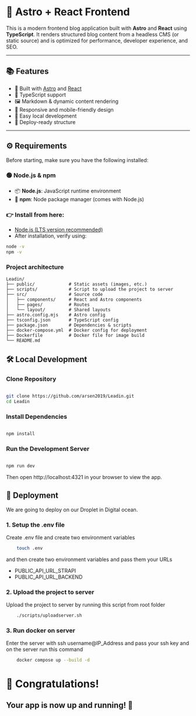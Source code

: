 # 🚀 Astro + React Frontend

This is a modern frontend blog application built with **Astro** and **React** using **TypeScript**. It renders structured blog content from a headless CMS (or static source) and is optimized for performance, developer experience, and SEO.

---

## 📚 Features

- 🌌 Built with [Astro](https://astro.build/) and [React](https://react.dev/)
- 🧠 TypeScript support
- 🖼️ Markdown & dynamic content rendering
- 📱 Responsive and mobile-friendly design
- 🧪 Easy local development
- 🚀 Deploy-ready structure

---

## ⚙️ Requirements

Before starting, make sure you have the following installed:

### 🟢 Node.js & npm

- 📦 **Node.js**: JavaScript runtime environment
- 🧰 **npm**: Node package manager (comes with Node.js)

### 👉 Install from here:

- [Node.js (LTS version recommended)](https://nodejs.org/en)
- After installation, verify using:

```bash
node -v
npm -v
```
### Project architecture

````
Leadin/
├── public/             # Static assets (images, etc.)
├── scripts/            # Script to upload the project to server
├── src/                # Source code
│   ├── components/     # React and Astro components
│   ├── pages/          # Routes
│   └── layout/         # Shared layouts
├── astro.config.mjs    # Astro config
├── tsconfig.json       # TypeScript config
├── package.json        # Dependencies & scripts
├── docker-compose.yml  # Docker config for deployment
├── Dockerfile          # Docker file for image build
└── README.md

````

## 🛠️ Local Development

### Clone Repository
```bash

git clone https://github.com/arsen2019/Leadin.git
cd Leadin
```

### Install Dependencies
```bash

npm install
```
### Run the Development Server
```bash

npm run dev
```

Then open http://localhost:4321 in your browser to view the app.

## 🚢 Deployment

We are going to deploy on our Droplet in Digital ocean.

### 1. Setup the .env file

Create .env file and create two environment variables

``` bash
    touch .env
```
and then create two environment variables and pass them your URLs
- PUBLIC_API_URL_STRAPI
- PUBLIC_API_URL_BACKEND

### 2. Upload the project to server

Upload the project to server by running this script from root folder

```bash
    ./scripts/uploadserver.sh
```

### 3. Run docker on server

Enter the server with ssh username@IP_Address and pass your ssh key and on the server run this command

```bash
    docker compose up --build -d
```

# 🎉 Congratulations!

## Your app is now up and running! 🚀


